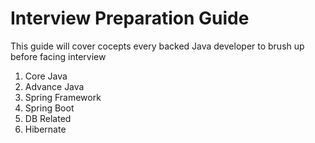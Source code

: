 # Interview Preparation Guide

This guide will cover cocepts every backed Java developer to brush up before facing interview

1. Core Java
2. Advance Java
3. Spring Framework
4. Spring Boot
5. DB Related
6. Hibernate
